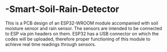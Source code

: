 # -Smart-Soil-Rain-Detector
This is a PCB design of an ESP32-WROOM module accompanied with soil moisture sensor and rain sensor. The sensors are intended to be connected to ESP via pin headers on them. ESP32 has a USB connector on which the codes will be uploaded, therefore proper functioning of this module  to achieve real time readings through sensors.
